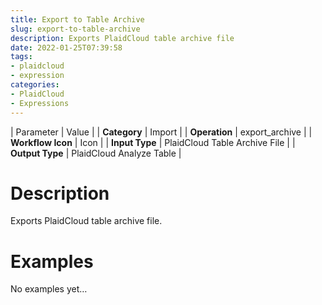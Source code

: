 ```yaml
---
title: Export to Table Archive
slug: export-to-table-archive
description: Exports PlaidCloud table archive file
date: 2022-01-25T07:39:58
tags:
- plaidcloud
- expression
categories:
- PlaidCloud
- Expressions
---
```





| Parameter | Value |
| **Category** | Import |
| **Operation** | export\_archive |
| **Workflow Icon** | Icon |
| **Input Type** | PlaidCloud Table Archive File |
| **Output Type** | PlaidCloud Analyze Table |

# Description


Exports PlaidCloud table archive file.



# Examples


No examples yet…

